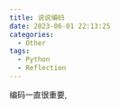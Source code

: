```yaml
---
title: 说说编码
date: 2023-06-01 22:13:25
categories:
  - Other
tags:
  - Python
  - Reflection
---
```


编码一直很重要, 
